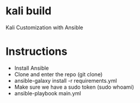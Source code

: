 # kali build
 Kali Customization with Ansible

# Instructions
* Install Ansible
* Clone and enter the repo (git clone)
* ansible-galaxy install -r requirements.yml
* Make sure we have a sudo token (sudo whoami)
* ansible-playbook main.yml